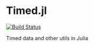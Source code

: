 # Timed.jl

[![Build Status](https://travis-ci.org/aliciawyy/timed.jl.svg?branch=master)](https://travis-ci.org/aliciawyy/timed.jl)

Timed data and other utils in Julia
